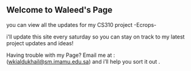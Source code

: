 ## Welcome to Waleed's Page

you can view all the updates for my CS310 project -Ecrops-


i'll update this site every saturday so you can stay on track to my latest project updates and ideas! 



Having trouble with my Page? 
Email me at : (wkialdukhail@sm.imamu.edu.sa) and i’ll help you sort it out .
